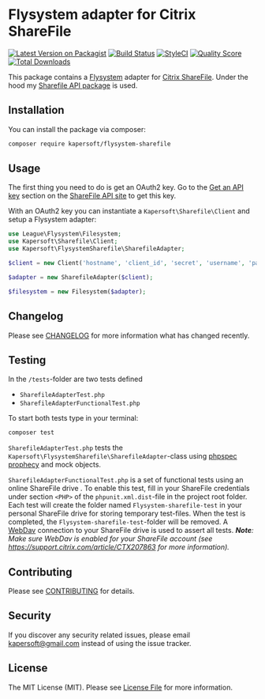 # Flysystem adapter for Citrix ShareFile

[![Latest Version on Packagist](https://img.shields.io/packagist/v/kapersoft/flysystem-sharefile.svg?style=flat-square)](https://packagist.org/packages/kapersoft/flysystem-sharefile)
[![Build Status](https://img.shields.io/travis/kapersoft/flysystem-sharefile/master.svg?style=flat-square)](https://travis-ci.org/kapersoft/flysystem-sharefile)
[![StyleCI](https://styleci.io/repos/000000/shield?branch=master)](https://styleci.io/repos/000000)
[![Quality Score](https://img.shields.io/scrutinizer/g/kapersoft/flysystem-sharefile.svg?style=flat-square)](https://scrutinizer-ci.com/g/kapersoft/flysystem-sharefile)
[![Total Downloads](https://img.shields.io/packagist/dt/kapersoft/flysystem-sharefile.svg?style=flat-square)](https://packagist.org/packages/kapersoft/flysystem-sharefile)

This package contains a [Flysystem](https://flysystem.thephpleague.com/) adapter for [Citrix ShareFile](https://www.sharefile.com). Under the hood my [Sharefile API package](https://github.com/kapersoft/sharefile-api) is used.

## Installation
You can install the package via composer:

``` bash
composer require kapersoft/flysystem-sharefile
```

## Usage
The first thing you need to do is get an OAuth2 key. Go to the [Get an API key](https://api.sharefile.com/rest/oauth2-request.aspx) section on the [ShareFile API site](https://api.sharefile.com/) to get this key.

With an OAuth2 key you can instantiate a `Kapersoft\Sharefile\Client` and setup a Flysystem adapter:
``` php
use League\Flysystem\Filesystem;
use Kapersoft\Sharefile\Client;
use Kapersoft\FlysystemSharefile\SharefileAdapter;

$client = new Client('hostname', 'client_id', 'secret', 'username', 'password');

$adapter = new SharefileAdapter($client);

$filesystem = new Filesystem($adapter);
```

## Changelog
Please see [CHANGELOG](CHANGELOG.md) for more information what has changed recently.

## Testing
In the `/tests`-folder are two tests defined
- `SharefileAdapterTest.php`
- `SharefileAdapterFunctionalTest.php`

To start both tests type in your terminal:
``` bash
composer test
```

`SharefileAdapterTest.php` tests the `Kapersoft\FlysystemSharefile\SharefileAdapter`-class using [phpspec prophecy](https://github.com/phpspec/prophecy) and mock objects.

`SharefileAdapterFunctionalTest.php` is a set of functional tests using an online ShareFile drive . To enable this test, fill in your ShareFile credentials under section `<PHP>` of the `phpunit.xml.dist`-file in the project root folder. 
Each test will create the folder named `Flysystem-sharefile-test` in your personal ShareFile drive for storing temporary test-files. When the test is completed, the `Flysystem-sharefile-test`-folder will be removed.
A [WebDav](https://github.com/fruux/sabre-dav) connection to your ShareFile drive is used to assert all tests.
_**Note**: Make sure WebDav is enabled for your ShareFile account (see https://support.citrix.com/article/CTX207863 for more information)._

## Contributing
Please see [CONTRIBUTING](CONTRIBUTING.md) for details.

## Security
If you discover any security related issues, please email kapersoft@gmail.com instead of using the issue tracker.

## License
The MIT License (MIT). Please see [License File](LICENSE.txt) for more information.
